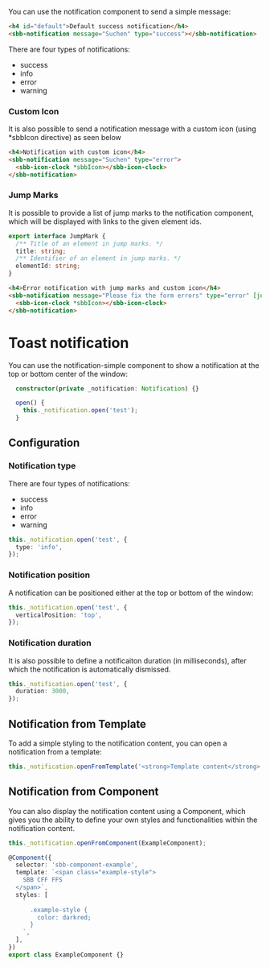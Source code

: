 You can use the notification component to send a simple message:

```html
<h4 id="default">Default success notification</h4>
<sbb-notification message="Suchen" type="success"></sbb-notification>
```

There are four types of notifications:

- success
- info
- error
- warning

### Custom Icon

It is also possible to send a notification message with a custom icon
(using \*sbbIcon directive) as seen below

```html
<h4>Notification with custom icon</h4>
<sbb-notification message="Suchen" type="error">
  <sbb-icon-clock *sbbIcon></sbb-icon-clock>
</sbb-notification>
```

### Jump Marks

It is possible to provide a list of jump marks to the notification component, which will be
displayed with links to the given element ids.

```ts
export interface JumpMark {
  /** Title of an element in jump marks. */
  title: string;
  /** Identifier of an element in jump marks. */
  elementId: string;
}
```

```html
<h4>Error notification with jump marks and custom icon</h4>
<sbb-notification message="Please fix the form errors" type="error" [jumpMarks]="jumpMarks">
  <sbb-icon-clock *sbbIcon></sbb-icon-clock>
</sbb-notification>
```

# Toast notification

You can use the notification-simple component to show a notification at the top or bottom center of the window:

```typescript
  constructor(private _notification: Notification) {}

  open() {
    this._notification.open('test');
  }
```

## Configuration

### Notification type

There are four types of notifications:

- success
- info
- error
- warning

```typescript
this._notification.open('test', {
  type: 'info',
});
```

### Notification position

A notification can be positioned either at the top or bottom of the window:

```typescript
this._notification.open('test', {
  verticalPosition: 'top',
});
```

### Notification duration

It is also possible to define a notificaiton duration (in milliseconds), after which the notification is automatically dismissed.

```typescript
this._notification.open('test', {
  duration: 3000,
});
```

## Notification from Template

To add a simple styling to the notification content, you can open a notification from a template:

```typescript
this._notification.openFromTemplate('<strong>Template content</strong>');
```

## Notification from Component

You can also display the notification content using a Component, which gives you the ability to define your own styles and functionalities within the notification content.

```typescript
this._notification.openFromComponent(ExampleComponent);
```

```typescript
@Component({
  selector: 'sbb-component-example',
  template: `<span class="example-style">
    SBB CFF FFS
  </span>`,
  styles: [
    `
      .example-style {
        color: darkred;
      }
    `,
  ],
})
export class ExampleComponent {}
```
